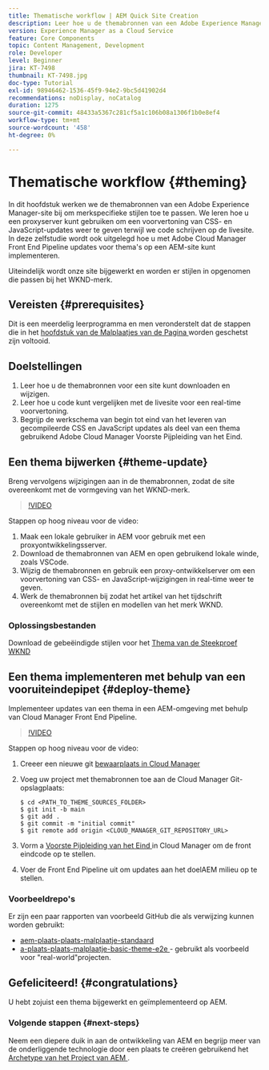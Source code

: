 ```yaml
---
title: Thematische workflow | AEM Quick Site Creation
description: Leer hoe u de themabronnen van een Adobe Experience Manager-site kunt bijwerken om merkspecifieke stijlen toe te passen. Leer hoe u een proxyserver gebruikt om een live voorvertoning van CSS- en JavaScript-updates weer te geven. In deze zelfstudie wordt ook uitgelegd hoe u met Adobe Cloud Manager Front End Pipeline updates voor thema's op een AEM-site kunt implementeren.
version: Experience Manager as a Cloud Service
feature: Core Components
topic: Content Management, Development
role: Developer
level: Beginner
jira: KT-7498
thumbnail: KT-7498.jpg
doc-type: Tutorial
exl-id: 98946462-1536-45f9-94e2-9bc5d41902d4
recommendations: noDisplay, noCatalog
duration: 1275
source-git-commit: 48433a5367c281cf5a1c106b08a1306f1b0e8ef4
workflow-type: tm+mt
source-wordcount: '458'
ht-degree: 0%

---
```


# Thematische workflow {#theming}

In dit hoofdstuk werken we de themabronnen van een Adobe Experience Manager-site bij om merkspecifieke stijlen toe te passen. We leren hoe u een proxyserver kunt gebruiken om een voorvertoning van CSS- en JavaScript-updates weer te geven terwijl we code schrijven op de livesite. In deze zelfstudie wordt ook uitgelegd hoe u met Adobe Cloud Manager Front End Pipeline updates voor thema&#39;s op een AEM-site kunt implementeren.

Uiteindelijk wordt onze site bijgewerkt en worden er stijlen in opgenomen die passen bij het WKND-merk.

## Vereisten {#prerequisites}

Dit is een meerdelig leerprogramma en men veronderstelt dat de stappen die in het [ hoofdstuk van de Malplaatjes van de Pagina ](./page-templates.md) worden geschetst zijn voltooid.

## Doelstellingen

1. Leer hoe u de themabronnen voor een site kunt downloaden en wijzigen.
1. Leer hoe u code kunt vergelijken met de livesite voor een real-time voorvertoning.
1. Begrijp de werkschema van begin tot eind van het leveren van gecompileerde CSS en JavaScript updates als deel van een thema gebruikend Adobe Cloud Manager Voorste Pijpleiding van het Eind.

## Een thema bijwerken {#theme-update}

Breng vervolgens wijzigingen aan in de themabronnen, zodat de site overeenkomt met de vormgeving van het WKND-merk.

>[!VIDEO](https://video.tv.adobe.com/v/332918?quality=12&learn=on)

Stappen op hoog niveau voor de video:

1. Maak een lokale gebruiker in AEM voor gebruik met een proxyontwikkelingsserver.
1. Download de themabronnen van AEM en open gebruikend lokale winde, zoals VSCode.
1. Wijzig de themabronnen en gebruik een proxy-ontwikkelserver om een voorvertoning van CSS- en JavaScript-wijzigingen in real-time weer te geven.
1. Werk de themabronnen bij zodat het artikel van het tijdschrift overeenkomt met de stijlen en modellen van het merk WKND.

### Oplossingsbestanden

Download de gebeëindigde stijlen voor het [ Thema van de Steekproef WKND ](assets/theming/WKND-THEME-src-1.1.zip)

## Een thema implementeren met behulp van een vooruiteindepipet {#deploy-theme}

Implementeer updates van een thema in een AEM-omgeving met behulp van Cloud Manager Front End Pipeline.

>[!VIDEO](https://video.tv.adobe.com/v/338722?quality=12&learn=on)

Stappen op hoog niveau voor de video:

1. Creeer een nieuwe git [ bewaarplaats in Cloud Manager ](https://experienceleague.adobe.com/docs/experience-manager-cloud-manager/using/managing-code/cloud-manager-repositories.html?lang=nl-NL)
1. Voeg uw project met themabronnen toe aan de Cloud Manager Git-opslagplaats:

   ```shell
   $ cd <PATH_TO_THEME_SOURCES_FOLDER>
   $ git init -b main
   $ git add .
   $ git commit -m "initial commit"
   $ git remote add origin <CLOUD_MANAGER_GIT_REPOSITORY_URL>
   ```

1. Vorm a [ Voorste Pijpleiding van het Eind ](https://experienceleague.adobe.com/docs/experience-manager-cloud-service/implementing/using-cloud-manager/cicd-pipelines/introduction-ci-cd-pipelines.html?lang=nl-NL) in Cloud Manager om de front eindcode op te stellen.
1. Voer de Front End Pipeline uit om updates aan het doelAEM milieu op te stellen.

### Voorbeeldrepo&#39;s

Er zijn een paar rapporten van voorbeeld GitHub die als verwijzing kunnen worden gebruikt:

* [ aem-plaats-plaats-malplaatje-standaard ](https://github.com/adobe/aem-site-template-standard)
* [ a-plaats-plaats-malplaatje-basic-theme-e2e ](https://github.com/adobe/aem-site-template-basic-theme-e2e) - gebruikt als voorbeeld voor &quot;real-world&quot;projecten.

## Gefeliciteerd! {#congratulations}

U hebt zojuist een thema bijgewerkt en geïmplementeerd op AEM.

### Volgende stappen {#next-steps}

Neem een diepere duik in aan de ontwikkeling van AEM en begrijp meer van de onderliggende technologie door een plaats te creëren gebruikend het [ Archetype van het Project van AEM ](../project-archetype/overview.md).
